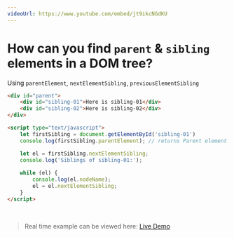 ```yaml
---
videoUrl: https://www.youtube.com/embed/jt9ikcNGdKU
---
```


# How can you find `parent` & `sibling` elements in a DOM tree?	

<v-clicks>

Using `parentElement`, `nextElementSibling`, `previousElementSibling` 

```html {1-4|6,17|7|8|10|11|13,16|14|15|all}
<div id="parent">
    <div id="sibling-01">Here is sibling-01</div>
    <div id="sibling-02">Here is sibling-02</div>
</div>

<script type="text/javascript">
    let firstSibling = document.getElementById('sibling-01')
    console.log(firstSibling.parentElement); // returns Parent element

    let el = firstSibling.nextElementSibling;
    console.log('Siblings of sibling-01:');
    
    while (el) {
        console.log(el.nodeName);
        el = el.nextElementSibling;
    }
</script>
```

<br class="my-10"/>

> Real time example can be viewed here: <a href="/Javascript-DOM-in-Tamil/practices/A30.html" target="_blank">Live Demo</a>

</v-clicks>
